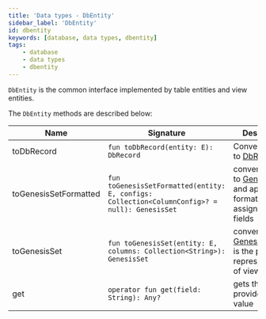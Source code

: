 ```yaml
---
title: 'Data types - DbEntity'
sidebar_label: 'DbEntity'
id: dbentity
keywords: [database, data types, dbentity]
tags:
    - database
    - data types
    - dbentity
---
```


 

`DbEntity` is the common interface implemented by table entities and view entities.

The `DbEntity` methods are described below:

|  Name  | Signature | Description |
|---------------|-------------|-------------|
| toDbRecord | `fun toDbRecord(entity: E): DbRecord` | Converts entity to [DbRecord](/database/data-types/dbrecord/) |
| toGenesisSetFormatted | `fun toGenesisSetFormatted(entity: E, configs: Collection<ColumnConfig>? = null): GenesisSet` | converts a view to [GenesisSet](/server/inter-process-messages/genesisSet/) and applies any formatter/aliases assigned to the fields |
| toGenesisSet | `fun toGenesisSet(entity: E, columns: Collection<String>): GenesisSet` | converts view to [GenesisSet](/server/inter-process-messages/genesisSet/). This is the plain representation of view fields |
| get | `operator fun get(field: String): Any?` | gets the provided field value |
